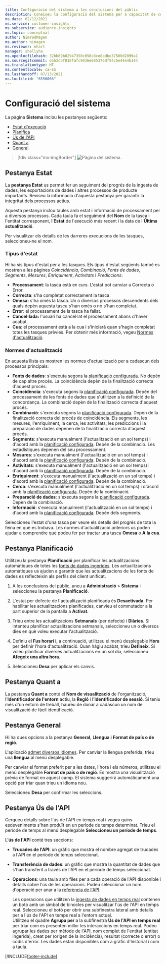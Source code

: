 ```yaml
---
title: Configuració del sistema a les conclusions del públic
description: Coneixeu la configuració del sistema per a capacitat de conclusions del públic del Dynamics 365 Customer Insights.
ms.date: 02/12/2021
ms.service: customer-insights
ms.subservice: audience-insights
ms.topic: conceptual
author: NimrodMagen
ms.author: nimagen
ms.reviewer: mhart
manager: shellyha
ms.openlocfilehash: 32bb89b02947350c056c8ce8adbe37500d2099a1
ms.sourcegitcommit: dab2cbf818fafc9436e685376df94c5e44e4b144
ms.translationtype: HT
ms.contentlocale: ca-ES
ms.lasthandoff: 07/13/2021
ms.locfileid: "6556066"
---
```

# <a name="system-configuration"></a>Configuració del sistema

La pàgina **Sistema** inclou les pestanyes següents:
- [Estat d'execució](#status-tab)
- [Planifica](#schedule-tab)
- [Ús de l'API](#api-usage-tab)
- [Quant a](#about-tab)
- [General](#general-tab)

> [!div class="mx-imgBorder"]
> ![Pàgina del sistema.](media/system-tabs.png "Pàgina del sistema")

## <a name="status-tab"></a>Pestanya Estat

La **pestanya Estat** us permet fer un seguiment del progrés de la ingesta de dades, les exportacions de dades i altres processos de producte importants. Reviseu la informació d'aquesta pestanya per garantir la integritat dels processos actius.

Aquesta pestanya inclou taules amb estat i informació de processament per a diversos processos. Cada taula fa el seguiment del **Nom** de la tasca i l'entitat corresponent, l'**Estat** de l'execució més recent i la data de l'**Última actualització**.

Per visualitzar els detalls de les darreres execucions de les tasques, seleccioneu-ne el nom.

### <a name="status-types"></a>Tipus d'estat

Hi ha sis tipus d'estat per a les tasques. Els tipus d'estat següents també es mostren a les pàgines *Coincidència*, *Combinació*, *Fonts de dades*, *Segments*, *Mesures*, *Enriquiment*, *Activitats* i *Prediccions*:

- **Processament**: la tasca està en curs. L'estat pot canviar a Correcta o Error.
- **Correcta**: s'ha completat correctament la tasca.
- **Omesa:** s'ha omès la tasca. Un o diversos processos descendents dels quals depèn aquesta tasca s'han omès o no s'han completat.
- **Error**: el processament de la tasca ha fallat.
- **Cancel·lada:** l'usuari ha cancel·lat el processament abans d'haver acabat.
- **Cua**: el processament està a la cua i s'iniciarà quan s'hagin completat totes les tasques prèvies. Per obtenir més informació, vegeu [Normes d'actualització](#refresh-policies).

### <a name="refresh-policies"></a>Normes d'actualització

En aquesta llista es mostren les normes d'actualització per a cadascun dels processos principals:

- **Fonts de dades**: s'executa segons la [planificació configurada](#schedule-tab). No depèn de cap altre procés. La coincidència depèn de la finalització correcta d'aquest procés.
- **Coincidència**: s'executa segons la [planificació configurada](#schedule-tab). Depèn del processament de les fonts de dades que s'utilitzen a la definició de la concordança. La combinació depèn de la finalització correcta d'aquest procés.
- **Combinació**: s'executa segons la [planificació configurada](#schedule-tab). Depèn de la finalització correcta del procés de coincidència. Els segments, les mesures, l'enriquiment, la cerca, les activitats, les prediccions i la preparació de dades depenen de la finalització correcta d'aquest procés.
- **Segments**: s'executa manualment (l'actualització en un sol temps) i d'acord amb la [planificació configurada](#schedule-tab). Depèn de la combinació. Les estadístiques depenen del seu processament.
- **Mesures**: s'executa manualment (l'actualització en un sol temps) i d'acord amb la [planificació configurada](#schedule-tab). Depèn de la combinació.
- **Activitats**: s'executa manualment (l'actualització en un sol temps) i d'acord amb la [planificació configurada](#schedule-tab). Depèn de la combinació.
- **Enriquiment**: s'executa manualment (l'actualització en un sol temps) i d'acord amb la [planificació configurada](#schedule-tab). Depèn de la combinació.
- **Cerca**: s'executa manualment (l'actualització en un sol temps) i d'acord amb la [planificació configurada](#schedule-tab). Depèn de la combinació.
- **Preparació de dades**: s'executa segons la [planificació configurada](#schedule-tab). Depèn de la combinació.
- **Informació**: s'executa manualment (l'actualització en un sol temps) i d'acord amb la [planificació configurada](#schedule-tab). Depèn dels segments.

Seleccioneu l'estat d'una tasca per veure els detalls del progrés de tota la feina en què es trobava. Les normes d'actualització anteriors us poden ajudar a comprendre què podeu fer per tractar una tasca **Omesa** o **A la cua**.

## <a name="schedule-tab"></a>Pestanya Planificació

Utilitzeu la pestanya **Planificació** per planificar les actualitzacions automàtiques de totes les [fonts de dades ingerides](data-sources.md). Les actualitzacions automàtiques us ajuden a garantir que les actualitzacions de les fonts de dades es reflecteixin als perfils del client unificat.

1. A les conclusions del públic, aneu a **Administració** > **Sistema** i seleccioneu la pestanya **Planificació**.

2. L'estat per defecte de l'actualització planificada és **Desactivada**. Per habilitar les actualitzacions planificades, canvieu el commutador a la part superior de la pantalla a **Activat**.

3. Trieu entre les actualitzacions **Setmanals** (per defecte) i **Diàries**. Si intenteu planificar actualitzacions setmanals, seleccioneu un o diversos dies en què voleu executar l'actualització.

4. Definiu el **Fus horari** i, a continuació, utilitzeu el menú desplegable **Hora** per definir l'hora d'actualització. Quan hàgiu acabat, trieu **Defineix**. Si voleu planificar diverses actualitzacions en un sol dia, seleccioneu **Afegeix una altra hora**.

5. Seleccioneu **Desa** per aplicar els canvis.

## <a name="about-tab"></a>Pestanya Quant a

La pestanya **Quant a** conté el **Nom de visualització** de l'organització, l'**Identificador de l'entorn** actiu, la **Regió** i l'**Identificador de sessió**. Si teniu més d'un entorn de treball, haureu de donar a cadascun un nom de visualització de fàcil identificació.

## <a name="general-tab"></a>Pestanya General

Hi ha dues opcions a la pestanya **General**, **Llengua** i **Format de país o de regió**.

L'aplicació [admet diversos idiomes](supported-languages.md). Per canviar la llengua preferida, trieu una **llengua** al menú desplegable.

Per canviar el format preferit per a les dates, l'hora i els números, utilitzeu el menú desplegable **Format de país o de regió**. Es mostra una visualització prèvia de format en aquest camp. El sistema suggerirà automàticament una opció per triar quan trieu un idioma nou.

Seleccioneu **Desa** per confirmar les seleccions.

## <a name="api-usage-tab"></a>Pestanya Ús de l'API

Cerqueu detalls sobre l'ús de l'API en temps real i vegeu quins esdeveniments s'han produït en un període de temps determinat. Trieu el període de temps al menú desplegable **Seleccioneu un període de temps**. 

L'**ús de l'API** conté tres seccions: 
- **Trucades de l'API**: un gràfic que mostra el nombre agregat de trucades a l'API en el període de temps seleccionat.

- **Transferència de dades**: un gràfic que mostra la quantitat de dades que s'han transferit a través de l'API en el període de temps seleccionat.

-  **Operacions**: una taula amb files per a cada operació de l'API disponible i detalls sobre l'ús de les operacions. Podeu seleccionar un nom d'operació per anar a la [referència de l'API](https://developer.ci.ai.dynamics.com/api-details#api=CustomerInsights&operation=Get-all-instances).

   Les operacions que utilitzen la [ingesta de dades en temps real](real-time-data-ingestion.md) contenen un botó amb un símbol de binocles per visualitzar l'ús de l'API en temps real. Seleccioneu el botó per obrir una subfinestra lateral amb detalls per a l'ús de l'API en temps real a l'entorn actual.   
   Utilitzeu el quadre **Agrupa per** a la subfinestra **Ús de l'API en temps real** per triar com es presenten millor les interaccions en temps real. Podeu agrupar les dades per mètode de l'API, nom complet de l'entitat (entitat ingerida), creat per (origen de la incidència), resultat (correcte o error) o codis d'error. Les dades estan disponibles com a gràfic d'historial i com a taula.


[!INCLUDE[footer-include](../includes/footer-banner.md)]